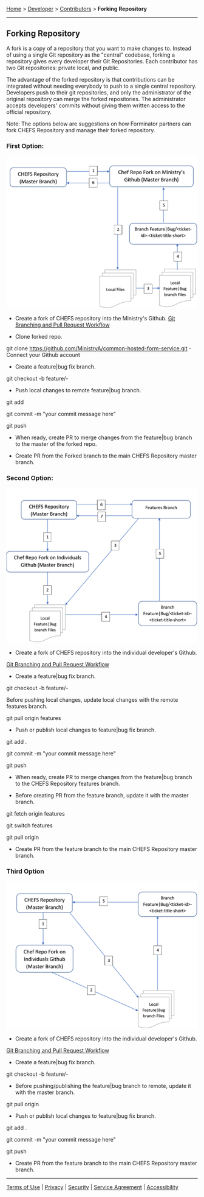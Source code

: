 [Home](index) > [Developer](Developer) > [Contributors](Contributors) > **Forking Repository**
***

## Forking Repository

A fork is a copy of a repository that you want to make changes to. Instead of using a single Git repository as the "central" codebase, forking a repository gives every developer their Git Repositories. Each contributor has two Git repositories: private local, and public.

The advantage of the forked repository is that contributions can be integrated without needing everybody to push to a single central repository. Developers push to their git repositories, and only the administrator of the original repository can merge the forked repositories. The administrator accepts developers' commits without giving them written access to the official repository.

Note: The options below are suggestions on how Forminator partners can fork CHEFS Repository and manage their forked repository.







### First Option:

![image](images/forking1.png)

* Create a fork of CHEFS repository into the Ministry's Github. [Git Branching and Pull Request Workflow](Git-Branching-and-Pull-Request-Workflow) 

* Clone forked repo.

git clone https://github.com/MinistryA/common-hosted-form-service.git - Connect your Github account 

* Create a feature|bug fix branch.

git checkout -b  feature/<ticket id>-<ticket-title-short>

* Push local changes to remote feature|bug branch.

git add 

git commit -m "your commit message here"

git push

* When ready, create PR to merge changes from the feature|bug branch to the master of the forked repo.

* Create PR from the Forked branch to the main CHEFS Repository master branch.






### Second Option:

![image](images/forking2.png)


* Create a fork of CHEFS repository into the individual developer's Github. 

[Git Branching and Pull Request Workflow](Git-Branching-and-Pull-Request-Workflow) 

* Create a feature|bug fix branch.

git checkout -b  feature/<ticket id>-<ticket-title-short>

Before pushing local changes, update local changes with the remote features branch.

git pull origin features

* Push or publish local changes to feature|bug fix branch.

git add .

git commit -m "your commit message here"

git push

* When ready, create PR to merge changes from the feature|bug branch to the CHEFS Repository features branch.

* Before creating PR from the feature branch, update it with the master branch.

git fetch origin features

git switch features

git pull origin

* Create PR from the feature branch to the main CHEFS Repository master branch.







### Third Option

![image](images/forking3.png)

* Create a fork of CHEFS repository into the individual developer's Github. 

[Git Branching and Pull Request Workflow](Git-Branching-and-Pull-Request-Workflow) 

* Create a feature|bug fix branch.

git checkout -b  feature/<ticket id>-<ticket-title-short>

* Before pushing/publishing the feature|bug branch to remote, update it with the master branch.

git pull origin

* Push or publish local changes to feature|bug fix branch.

git add .

git commit -m "your commit message here"

git push

* Create PR from the feature branch to the main CHEFS Repository master branch.

***
[Terms of Use](Terms-of-Use) | [Privacy](Privacy) | [Security](Security) | [Service Agreement](Service-Agreement) | [Accessibility](Accessibility)





